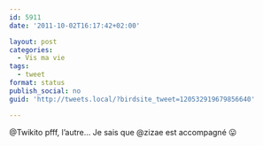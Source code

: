 ```yaml
---
id: 5911
date: '2011-10-02T16:17:42+02:00'

layout: post
categories:
  - Vis ma vie
tags:
  - tweet
format: status
publish_social: no
guid: 'http://tweets.local/?birdsite_tweet=120532919679856640'

---
```


@Twikito pfff, l’autre… Je sais que @zizae est accompagné 😛
